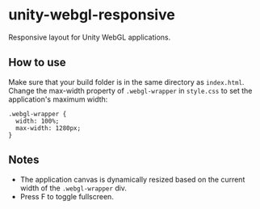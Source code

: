 # unity-webgl-responsive

Responsive layout for Unity WebGL applications.

## How to use

Make sure that your build folder is in the same directory as `index.html`. Change the max-width property of `.webgl-wrapper` in `style.css` to set the application's maximum width:

```
.webgl-wrapper {
  width: 100%;
  max-width: 1280px;
}
```

## Notes

- The application canvas is dynamically resized based on the current width of the `.webgl-wrapper` div.
- Press F to toggle fullscreen.
